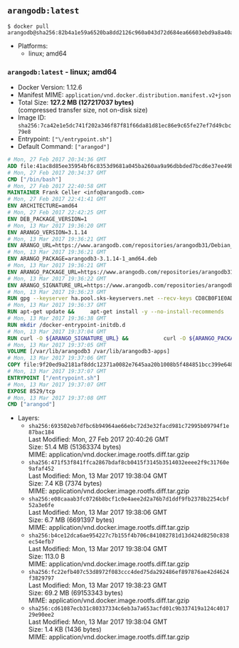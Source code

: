 ## `arangodb:latest`

```console
$ docker pull arangodb@sha256:82b4a1e59a6520ba8dd2126c960a043d72d684ea66603ebd9a8a40a9e4db112b
```

-	Platforms:
	-	linux; amd64

### `arangodb:latest` - linux; amd64

-	Docker Version: 1.12.6
-	Manifest MIME: `application/vnd.docker.distribution.manifest.v2+json`
-	Total Size: **127.2 MB (127217037 bytes)**  
	(compressed transfer size, not on-disk size)
-	Image ID: `sha256:7ca42e1e5dc741f202a346f87f81f66da81d81ec86e9c65fe27ef7d49cbc79e8`
-	Entrypoint: `["\/entrypoint.sh"]`
-	Default Command: `["arangod"]`

```dockerfile
# Mon, 27 Feb 2017 20:34:36 GMT
ADD file:41ac8d85ee35954bf6c8353d9681a045ba260aa9a96dbbded7bcd6e37ee49bea in / 
# Mon, 27 Feb 2017 20:34:37 GMT
CMD ["/bin/bash"]
# Mon, 27 Feb 2017 22:40:58 GMT
MAINTAINER Frank Celler <info@arangodb.com>
# Mon, 27 Feb 2017 22:41:41 GMT
ENV ARCHITECTURE=amd64
# Mon, 27 Feb 2017 22:42:25 GMT
ENV DEB_PACKAGE_VERSION=1
# Mon, 13 Mar 2017 19:36:20 GMT
ENV ARANGO_VERSION=3.1.14
# Mon, 13 Mar 2017 19:36:21 GMT
ENV ARANGO_URL=https://www.arangodb.com/repositories/arangodb31/Debian_8.0
# Mon, 13 Mar 2017 19:36:21 GMT
ENV ARANGO_PACKAGE=arangodb3-3.1.14-1_amd64.deb
# Mon, 13 Mar 2017 19:36:21 GMT
ENV ARANGO_PACKAGE_URL=https://www.arangodb.com/repositories/arangodb31/Debian_8.0/amd64/arangodb3-3.1.14-1_amd64.deb
# Mon, 13 Mar 2017 19:36:22 GMT
ENV ARANGO_SIGNATURE_URL=https://www.arangodb.com/repositories/arangodb31/Debian_8.0/amd64/arangodb3-3.1.14-1_amd64.deb.asc
# Mon, 13 Mar 2017 19:36:23 GMT
RUN gpg --keyserver ha.pool.sks-keyservers.net --recv-keys CD8CB0F1E0AD5B52E93F41E7EA93F5E56E751E9B
# Mon, 13 Mar 2017 19:36:37 GMT
RUN apt-get update &&     apt-get install -y --no-install-recommends         libjemalloc1 	libsnappy1         ca-certificates         pwgen         curl     &&     rm -rf /var/lib/apt/lists/*
# Mon, 13 Mar 2017 19:36:38 GMT
RUN mkdir /docker-entrypoint-initdb.d
# Mon, 13 Mar 2017 19:37:04 GMT
RUN curl -O ${ARANGO_SIGNATURE_URL} &&           curl -O ${ARANGO_PACKAGE_URL} &&             gpg --verify ${ARANGO_PACKAGE}.asc &&     (echo arangodb3 arangodb3/password password test | debconf-set-selections) &&     (echo arangodb3 arangodb3/password_again password test | debconf-set-selections) &&     DEBIAN_FRONTEND="noninteractive" dpkg -i ${ARANGO_PACKAGE} &&     rm -rf /var/lib/arangodb3/* &&     sed -ri         -e 's!127\.0\.0\.1!0.0.0.0!g'         -e 's!^(file\s*=).*!\1 -!'         -e 's!^#\s*uid\s*=.*!uid = arangodb!'         -e 's!^#\s*gid\s*=.*!gid = arangodb!'         /etc/arangodb3/arangod.conf     &&     DEBIAN_FRONTEND="noninteractive" apt-get purge -y --auto-remove ca-certificates &&     rm -f ${ARANGO_PACKAGE}*
# Mon, 13 Mar 2017 19:37:05 GMT
VOLUME [/var/lib/arangodb3 /var/lib/arangodb3-apps]
# Mon, 13 Mar 2017 19:37:06 GMT
COPY file:9f20ed9a2181af8ddc12371a0082e7645aa20b1008b5f484851bcc399e64801e in /entrypoint.sh 
# Mon, 13 Mar 2017 19:37:07 GMT
ENTRYPOINT ["/entrypoint.sh"]
# Mon, 13 Mar 2017 19:37:07 GMT
EXPOSE 8529/tcp
# Mon, 13 Mar 2017 19:37:08 GMT
CMD ["arangod"]
```

-	Layers:
	-	`sha256:693502eb7dfbc6b94964ae66ebc72d3e32facd981c72995b09794f1e87bac184`  
		Last Modified: Mon, 27 Feb 2017 20:40:26 GMT  
		Size: 51.4 MB (51363374 bytes)  
		MIME: application/vnd.docker.image.rootfs.diff.tar.gzip
	-	`sha256:471f53f841ffca2867bdaf8cb0415f3145b3514032eeee2f9c31760e9afaf452`  
		Last Modified: Mon, 13 Mar 2017 19:38:04 GMT  
		Size: 7.4 KB (7374 bytes)  
		MIME: application/vnd.docker.image.rootfs.diff.tar.gzip
	-	`sha256:e08caaab3fc0726b8bcf1c0e4aee2d2a76b7d1ddf9fb2378b2254cbf52a3e6fe`  
		Last Modified: Mon, 13 Mar 2017 19:38:06 GMT  
		Size: 6.7 MB (6691397 bytes)  
		MIME: application/vnd.docker.image.rootfs.diff.tar.gzip
	-	`sha256:b4ce12dca6ae954227c7b155f4b706c841082781d13d424d8250c838ec54efb7`  
		Last Modified: Mon, 13 Mar 2017 19:38:04 GMT  
		Size: 113.0 B  
		MIME: application/vnd.docker.image.rootfs.diff.tar.gzip
	-	`sha256:fc22efb407c53d8972f083ccc4ded75da292486ef897876ae42d4624f3829797`  
		Last Modified: Mon, 13 Mar 2017 19:38:23 GMT  
		Size: 69.2 MB (69153343 bytes)  
		MIME: application/vnd.docker.image.rootfs.diff.tar.gzip
	-	`sha256:cd61087ecb31c80337334c6eb3a7a653acfd01c9b337419a124c401729e90ee2`  
		Last Modified: Mon, 13 Mar 2017 19:38:04 GMT  
		Size: 1.4 KB (1436 bytes)  
		MIME: application/vnd.docker.image.rootfs.diff.tar.gzip
